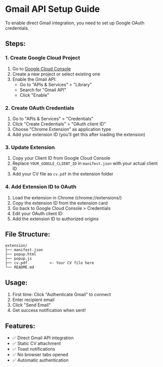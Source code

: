 # Gmail API Setup Guide

To enable direct Gmail integration, you need to set up Google OAuth credentials.

## Steps:

### 1. Create Google Cloud Project
1. Go to [Google Cloud Console](https://console.cloud.google.com/)
2. Create a new project or select existing one
3. Enable the Gmail API:
   - Go to "APIs & Services" > "Library"
   - Search for "Gmail API"
   - Click "Enable"

### 2. Create OAuth Credentials
1. Go to "APIs & Services" > "Credentials"
2. Click "Create Credentials" > "OAuth client ID"
3. Choose "Chrome Extension" as application type
4. Add your extension ID (you'll get this after loading the extension)

### 3. Update Extension
1. Copy your Client ID from Google Cloud Console
2. Replace `YOUR_GOOGLE_CLIENT_ID` in `manifest.json` with your actual client ID
3. Add your CV file as `cv.pdf` in the extension folder

### 4. Add Extension ID to OAuth
1. Load the extension in Chrome (chrome://extensions/)
2. Copy the extension ID from the extension card
3. Go back to Google Cloud Console > Credentials
4. Edit your OAuth client ID
5. Add the extension ID to authorized origins

## File Structure:
```
extension/
├── manifest.json
├── popup.html
├── popup.js
├── cv.pdf          <- Your CV file here
└── README.md
```

## Usage:
1. First time: Click "Authenticate Gmail" to connect
2. Enter recipient email
3. Click "Send Email"
4. Get success notification when sent!

## Features:
- ✅ Direct Gmail API integration
- ✅ Static CV attachment
- ✅ Toast notifications
- ✅ No browser tabs opened
- ✅ Automatic authentication